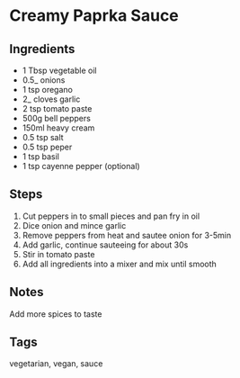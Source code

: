 # Creamy Paprka Sauce

## Ingredients

* 1 Tbsp vegetable oil 
* 0.5_ onions 
* 1 tsp oregano 
* 2_ cloves garlic 
* 2 tsp tomato paste
* 500g bell peppers 
* 150ml heavy cream 
* 0.5 tsp salt 
* 0.5 tsp peper
* 1 tsp basil 
* 1 tsp cayenne pepper (optional)

## Steps

1. Cut peppers in to small pieces and pan fry in oil 
2. Dice onion and mince garlic
3. Remove peppers from heat and sautee onion for 3-5min
4. Add garlic, continue sauteeing for about 30s 
5. Stir in tomato paste
6. Add all ingredients into a mixer and mix until smooth

## Notes

Add more spices to taste

## Tags
vegetarian, vegan, sauce
